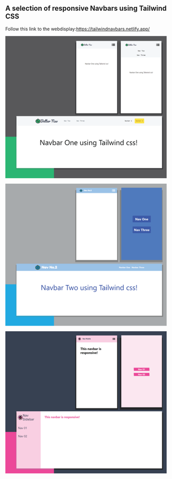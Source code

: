##  A selection of responsive Navbars using Tailwind CSS

Follow this link to the webdisplay:https://tailwindnavbars.netlify.app/

![Mockup_Nav01](public/mockup_nav_01-01-01.png)


![Mockup_Nav01](public/mockup_nav_02-01-01.png)

![Mockup_Nav01](public/mockup_nav_03-01.png)
